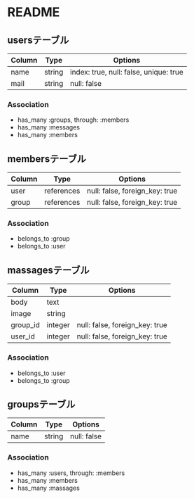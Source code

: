 # README

## usersテーブル

|Column|Type|Options|
|------|----|------|
|name|string|index: true, null: false, unique: true|
|mail|string|null: false|

### Association
- has_many :groups, through: :members
- has_many :messages
- has_many :members


## membersテーブル

|Column|Type|Options|
|------|----|-------|
|user|references|null: false, foreign_key: true|
|group|references|null: false, foreign_key: true|

### Association
- belongs_to :group
- belongs_to :user


## massagesテーブル

|Column|Type|Options|
|------|----|------|
|body|text|
|image|string|
|group_id|integer|null: false, foreign_key: true|
|user_id|integer|null: false, foreign_key: true|

### Association
- belongs_to :user
- belongs_to :group


## groupsテーブル

|Column|Type|Options|
|------|----|------|
|name|string|null: false|


### Association
- has_many :users, through: :members
- has_many :members
- has_many :massages
